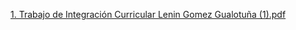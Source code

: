 [1. Trabajo de Integración Curricular Lenin Gomez Gualotuña (1).pdf](https://github.com/user-attachments/files/18629455/1.Trabajo.de.Integracion.Curricular.Lenin.Gomez.Gualotuna.1.pdf)
